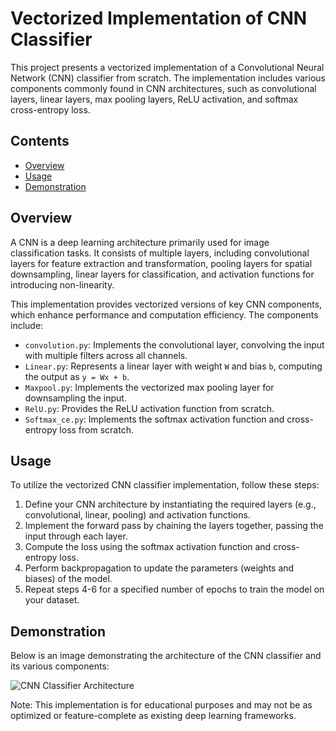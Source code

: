 # Vectorized Implementation of CNN Classifier

This project presents a vectorized implementation of a Convolutional Neural Network (CNN) classifier from scratch. The implementation includes various components commonly found in CNN architectures, such as convolutional layers, linear layers, max pooling layers, ReLU activation, and softmax cross-entropy loss.

## Contents

- [Overview](#overview)
- [Usage](#usage)
- [Demonstration](#demonstration)

## Overview

A CNN is a deep learning architecture primarily used for image classification tasks. It consists of multiple layers, including convolutional layers for feature extraction and transformation, pooling layers for spatial downsampling, linear layers for classification, and activation functions for introducing non-linearity.

This implementation provides vectorized versions of key CNN components, which enhance performance and computation efficiency. The components include:
- `convolution.py`: Implements the convolutional layer, convolving the input with multiple filters across all channels.
- `Linear.py`: Represents a linear layer with weight `W` and bias `b`, computing the output as `y = Wx + b`.
- `Maxpool.py`: Implements the vectorized max pooling layer for downsampling the input.
- `RelU.py`: Provides the ReLU activation function from scratch.
- `Softmax_ce.py`: Implements the softmax activation function and cross-entropy loss from scratch.

## Usage

To utilize the vectorized CNN classifier implementation, follow these steps:
1. Define your CNN architecture by instantiating the required layers (e.g., convolutional, linear, pooling) and activation functions.
2. Implement the forward pass by chaining the layers together, passing the input through each layer.
3. Compute the loss using the softmax activation function and cross-entropy loss.
4. Perform backpropagation to update the parameters (weights and biases) of the model.
5. Repeat steps 4-6 for a specified number of epochs to train the model on your dataset.

## Demonstration

Below is an image demonstrating the architecture of the CNN classifier and its various components:

![CNN Classifier Architecture](https://miro.medium.com/v2/resize:fit:1100/format:webp/1*z7hd8FZeI_eodazwIapvAw.png)

Note: This implementation is for educational purposes and may not be as optimized or feature-complete as existing deep learning frameworks.
